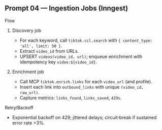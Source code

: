 ## Prompt 04 — Ingestion Jobs (Inngest)

Flow
1) Discovery job
   - For each keyword, call `tiktok.ccl.search` with `{ content_type: 'all', limit: 50 }`.
   - Extract `video_id` from URLs.
   - UPSERT `videos(video_id, url)`; enqueue enrichment with idempotency key `video:${video_id}`.

2) Enrichment job
   - Call MCP `tiktok.enrich.links` for each `video_url` (and profile).
   - Insert each link into `outbound_links` with unique `(video_id, raw_url)`.
   - Capture metrics: `links_found`, `links_saved`, `429s`.

Retry/Backoff
- Exponential backoff on 429; jittered delays; circuit‑break if sustained error rate >3%.

